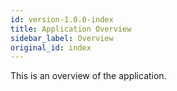 ```yaml
---
id: version-1.0.0-index
title: Application Overview
sidebar_label: Overview
original_id: index
---
```


This is an overview of the application. 
